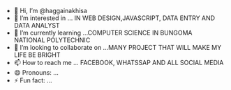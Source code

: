 - 👋 Hi, I’m @haggainakhisa
- 👀 I’m interested in ... IN WEB DESIGN,JAVASCRIPT, DATA ENTRY AND DATA ANALYST
- 🌱 I’m currently learning ...COMPUTER SCIENCE IN BUNGOMA NATIONAL POLYTECHNIC
- 💞️ I’m looking to collaborate on ...MANY PROJECT THAT WILL MAKE MY LIFE BE BRIGHT
- 📫 How to reach me ... FACEBOOK, WHATSSAP AND ALL SOCIAL MEDIA
- 😄 Pronouns: ...
- ⚡ Fun fact: ...

<!---
haggainakhisa/haggainakhisa is a ✨ special ✨ repository because its `README.md` (this file) appears on your GitHub profile.
You can click the Preview link to take a look at your changes.
--->
